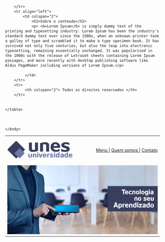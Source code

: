 <!doctype html>
<html>
	<head>
		<title> UNES - Pagina Principal </title>
		<meta charset="utf-8">
	</head>
	<body background="imagens/fundo.png">
	<table width="900" border="0" align="center">
		<tr>
			<td height="89"><img src="imagens/logo.png"></td>
			<td align="right">
				<a href="index.html"> Menu |</a>
				<a href="somos.html"> Quem somos |</a>
				<a href="contato.html">Contato</a>
			</td>
		</tr>
		<tr align="center">
				<td colspan="2" align="center"> <img src="imagens/capa.png"> </td>

		</tr>
		<tr align="left">
			<td colspan="2">
				<h2>Sobre o conteudo</h2>
				<p> <b>Lorem Ipsum</b> is simply dummy text of the printing and typesetting industry. Lorem Ipsum has been the industry's standard dummy text ever since the 1500s, when an unknown printer took a galley of type and scrambled it to make a type specimen book. It has survived not only five centuries, but also the leap into electronic typesetting, remaining essentially unchanged. It was popularised in the 1960s with the release of Letraset sheets containing Lorem Ipsum passages, and more recently with desktop publishing software like Aldus PageMaker including versions of Lorem Ipsum.</p>

			 </td>
		</tr>
		<tr>
			 <th colspan="2"> Todos os direitos reservados </th>
		</tr>

		
	</table>
		

	
	</body>


</html>